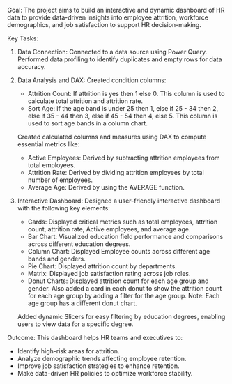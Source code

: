 Goal: The project aims to build an interactive and dynamic dashboard of HR data to provide data-driven insights into employee attrition, workforce demographics, and job satisfaction to support HR decision-making.

Key Tasks:
1. Data Connection:
     Connected to a data source using Power Query.
     Performed data profiling to identify duplicates and empty rows for data accuracy.
   
2. Data Analysis and DAX:
     Created condition columns:
     - Attrition Count: If attrition is yes then 1 else 0. This column is used to calculate total attrition and attrition rate.
     - Sort Age: If the age band is under 25 then 1, else if 25 - 34 then 2, else if 35 - 44 then 3, else if 45 - 54 then 4, else 5. This column is used to sort age bands in a column chart.
       
     Created calculated columns and measures using DAX to compute essential metrics like:
     - Active Employees: Derived by subtracting attrition employees from total employees.
     - Attrition Rate: Derived by dividing attrition employees by total number of employees.
     - Average Age: Derived by using the AVERAGE function.
       
3. Interactive Dashboard:
     Designed a user-friendly interactive dashboard with the following key elements:
     - Cards: Displayed critical metrics such as total employees, attrition count, attrition rate, Active employees, and average age.
     - Bar Chart: Visualized education field performance and comparisons across different education degrees.
     - Column Chart: Displayed Employee counts across different age bands and genders.
     - Pie Chart: Displayed attrition count by departments.
     - Matrix: Displayed job satisfaction rating across job roles.
     - Donut Charts: Displayed attrition count for each age group and gender. Also added a card in each donut to show the attrition count for each age group by adding a filter for the age group. Note: Each age group has a different donut chart.
       
     Added dynamic Slicers for easy filtering by education degrees, enabling users to view data for a specific degree.

Outcome:
This dashboard helps HR teams and executives to:
- Identify high-risk areas for attrition.
- Analyze demographic trends affecting employee retention.
- Improve job satisfaction strategies to enhance retention.
- Make data-driven HR policies to optimize workforce stability.
